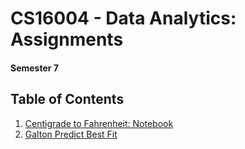 # CS16004 - Data Analytics: Assignments
#### Semester 7

## Table of Contents
1. [Centigrade to Fahrenheit: Notebook](https://github.com/K-Kraken/Data-Analytics-Assignment/blob/master/Centigrade_to_Fahrenheit.ipynb)
2. [Galton Predict Best Fit](https://github.com/K-Kraken/Data-Analytics-Assignment/blob/master/Galton_Predict_Best_Fit.ipynb)
